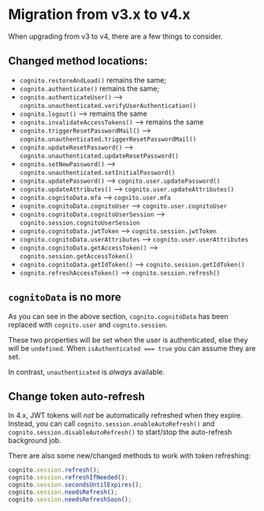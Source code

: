 # Migration from v3.x to v4.x

When upgrading from v3 to v4, there are a few things to consider.

## Changed method locations:

- `cognito.restoreAndLoad()` remains the same;
- `cognito.authenticate()` remains the same;
- `cognito.authenticateUser()` --> `cognito.unauthenticated.verifyUserAuthentication()`
- `cognito.logout()` --> remains the same
- `cognito.invalidateAccessTokens()` --> remains the same
- `cognito.triggerResetPasswordMail()` --> `cognito.unauthenticated.triggerResetPasswordMail()`
- `cognito.updateResetPassword()` --> `cognito.unauthenticated.updateResetPassword()`
- `cognito.setNewPassword()` --> `cognito.unauthenticated.setInitialPassword()`
- `cognito.updatePassword()` --> `cognito.user.updatePassword()`
- `cognito.updateAttributes()` --> `cognito.user.updateAttributes()`
- `cognito.cognitoData.mfa` --> `cognito.user.mfa`
- `cognito.cognitoData.cognitoUser` --> `cognito.user.cognitoUser`
- `cognito.cognitoData.cognitoUserSession` --> `cognito.session.cognitoUserSession`
- `cognito.cognitoData.jwtToken` --> `cognito.session.jwtToken`
- `cognito.cognitoData.userAttributes` --> `cognito.user.userAttributes`
- `cognito.cognitoData.getAccessToken()` --> `cognito.session.getAccessToken()`
- `cognito.cognitoData.getIdToken()` --> `cognito.session.getIdToken()`
- `cognito.refreshAccessToken()` --> `cognito.session.refresh()`

## `cognitoData` is no more

As you can see in the above section, `cognito.cognitoData` has been replaced with `cognito.user` and `cognito.session`.

These two properties will be set when the user is authenticated, else they will be `undefined`. When `isAuthenticated === true` you can assume they are set.

In contrast, `unauthenticated` is _always_ available.

## Change token auto-refresh

In 4.x, JWT tokens will _not_ be automatically refreshed when they expire.
Instead, you can call `cognito.session.enableAutoRefresh()` and `cognito.session.disableAutoRefresh()` to start/stop the auto-refresh background job.

There are also some new/changed methods to work with token refreshing:

```js
cognito.session.refresh();
cognito.session.refreshIfNeeded();
cognito.session.secondsUntilExpires();
cognito.session.needsRefresh();
cognito.session.needsRefreshSoon();
```
